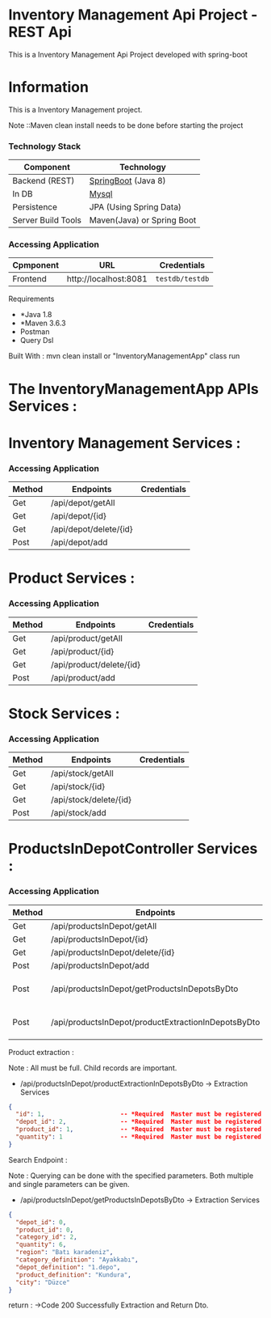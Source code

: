 # 

# Inventory Management Api Project - REST Api


This is a Inventory Management Api Project developed with spring-boot

# Information
This is a Inventory Management project.    

Note ::Maven clean install needs to be done before starting the project

### Technology Stack
Component         | Technology
---               | ---
Backend (REST)    | [SpringBoot](https://projects.spring.io/spring-boot) (Java 8)
In DB             | [Mysql](https://spring.io/guides/gs/accessing-data-mysql/)
Persistence       | JPA (Using Spring Data)
Server Build Tools| Maven(Java) or Spring Boot


### Accessing Application
Cpmponent         | URL                                      | Credentials
---               | ---                                      | ---
Frontend          |  http://localhost:8081                   | `testdb/testdb`



Requirements
- *Java 1.8
- *Maven 3.6.3
- Postman
- Query Dsl


Built With : mvn clean install or "InventoryManagementApp" class run


# The InventoryManagementApp APIs Services :
# Inventory Management Services :
### Accessing Application
Method            | Endpoints                | Credentials
---               | ---                      | ---
Get               |  /api/depot/getAll       |
Get               |  /api/depot/{id}         |
Get               |  /api/depot/delete/{id}  |
Post              |  /api/depot/add          |

# Product Services :
### Accessing Application
Method            | Endpoints                  | Credentials
---               | ---                        | ---
Get               |  /api/product/getAll       |
Get               |  /api/product/{id}         |
Get               |  /api/product/delete/{id}  |
Post              |  /api/product/add          |


# Stock Services :
### Accessing Application
Method            | Endpoints                | Credentials
---               | ---                      | ---
Get               |  /api/stock/getAll       |
Get               |  /api/stock/{id}         |
Get               |  /api/stock/delete/{id}  |
Post              |  /api/stock/add          |

# ProductsInDepotController Services :
### Accessing Application
Method            | Endpoints                | Credentials
---               | ---                      | ---
Get               |  /api/productsInDepot/getAll       |
Get               |  /api/productsInDepot/{id}         |
Get               |  /api/productsInDepot/delete/{id}  |
Post              |  /api/productsInDepot/add          |
Post              |  /api/productsInDepot/getProductsInDepotsByDto          |    productsInDepot search end point   
Post              |  /api/productsInDepot/productExtractionInDepotsByDto          | Product extraction end point


Product extraction :

Note : All must be full. Child records are important.
- /api/productsInDepot/productExtractionInDepotsByDto -> Extraction Services
```json
{
  "id": 1,                     -- *Required  Master must be registered
  "depot_id": 2,               -- *Required  Master must be registered
  "product_id": 1,             -- *Required  Master must be registered
  "quantity": 1                -- *Required  Master must be registered
}
```

Search Endpoint :

Note : Querying can be done with the specified parameters. Both multiple and single parameters can be given.
- /api/productsInDepot/getProductsInDepotsByDto -> Extraction Services
```json
{
  "depot_id": 0,
  "product_id": 0,
  "category_id": 2,
  "quantity": 6,
  "region": "Batı karadeniz",
  "category_definition": "Ayakkabı",
  "depot_definition": "1.depo",
  "product_definition": "Kundura",
  "city": "Düzce"
}
```
return : ->Code 200 Successfully Extraction and Return Dto.


